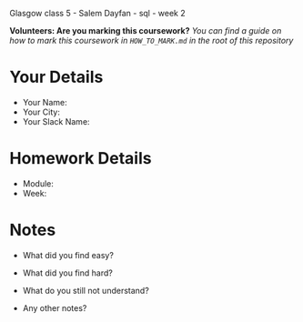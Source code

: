 <!--

The title for your pull request should be made in this format

CITY CLASS_NO - FIRST_NAME LAST_NAME - MODULE - WEEK_NO

For example,

London Class 7 - Chris Owen - HTML/CSS - Week 1

Please complete the details below this message

-->
Glasgow class  5 - Salem Dayfan - sql - week 2

**Volunteers: Are you marking this coursework?** _You can find a guide on how to mark this coursework in `HOW_TO_MARK.md` in the root of this repository_

# Your Details

- Your Name:
- Your City:
- Your Slack Name:

# Homework Details

- Module:
- Week:

# Notes

- What did you find easy?

- What did you find hard?

- What do you still not understand?

- Any other notes?
